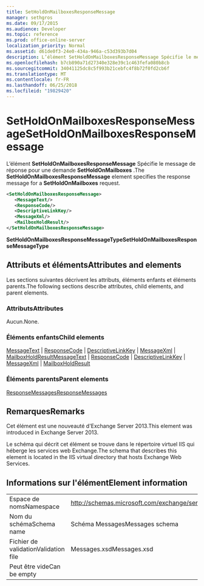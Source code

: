 ```yaml
---
title: SetHoldOnMailboxesResponseMessage
manager: sethgros
ms.date: 09/17/2015
ms.audience: Developer
ms.topic: reference
ms.prod: office-online-server
localization_priority: Normal
ms.assetid: d61de0f3-24e0-434a-946a-c53d393b7d04
description: L’élément SetHoldOnMailboxesResponseMessage Spécifie le message de réponse pour une demande SetHoldOnMailboxes.
ms.openlocfilehash: b7cb890a71d27340e328e39c1c463fefa080b8cb
ms.sourcegitcommit: 34041125dc8c5f993b21cebfc4f8b72f0fd2cb6f
ms.translationtype: MT
ms.contentlocale: fr-FR
ms.lasthandoff: 06/25/2018
ms.locfileid: "19829420"
---
```

# <a name="setholdonmailboxesresponsemessage"></a><span data-ttu-id="ede47-103">SetHoldOnMailboxesResponseMessage</span><span class="sxs-lookup"><span data-stu-id="ede47-103">SetHoldOnMailboxesResponseMessage</span></span>

<span data-ttu-id="ede47-104">L’élément **SetHoldOnMailboxesResponseMessage** Spécifie le message de réponse pour une demande **SetHoldOnMailboxes** .</span><span class="sxs-lookup"><span data-stu-id="ede47-104">The **SetHoldOnMailboxesResponseMessage** element specifies the response message for a **SetHoldOnMailboxes** request.</span></span> 
  
```XML
<SetHoldOnMailboxesResponseMessage>
   <MessageText/>
   <ResponseCode/>
   <DescriptiveLinkKey/>
   <MessageXml/>
   <MailboxHoldResult/>
</SetHoldOnMailboxesResponseMessage>
```

 <span data-ttu-id="ede47-105">**SetHoldOnMailboxesResponseMessageType**</span><span class="sxs-lookup"><span data-stu-id="ede47-105">**SetHoldOnMailboxesResponseMessageType**</span></span>
## <a name="attributes-and-elements"></a><span data-ttu-id="ede47-106">Attributs et éléments</span><span class="sxs-lookup"><span data-stu-id="ede47-106">Attributes and elements</span></span>

<span data-ttu-id="ede47-107">Les sections suivantes décrivent les attributs, éléments enfants et éléments parents.</span><span class="sxs-lookup"><span data-stu-id="ede47-107">The following sections describe attributes, child elements, and parent elements.</span></span>
  
### <a name="attributes"></a><span data-ttu-id="ede47-108">Attributs</span><span class="sxs-lookup"><span data-stu-id="ede47-108">Attributes</span></span>

<span data-ttu-id="ede47-109">Aucun.</span><span class="sxs-lookup"><span data-stu-id="ede47-109">None.</span></span>
  
### <a name="child-elements"></a><span data-ttu-id="ede47-110">Éléments enfants</span><span class="sxs-lookup"><span data-stu-id="ede47-110">Child elements</span></span>

<span data-ttu-id="ede47-111">[MessageText](messagetext.md) | [ResponseCode](responsecode.md) | [DescriptiveLinkKey](descriptivelinkkey.md) | [MessageXml](messagexml.md) | [MailboxHoldResult](mailboxholdresult.md)</span><span class="sxs-lookup"><span data-stu-id="ede47-111">[MessageText](messagetext.md) | [ResponseCode](responsecode.md) | [DescriptiveLinkKey](descriptivelinkkey.md) | [MessageXml](messagexml.md) | [MailboxHoldResult](mailboxholdresult.md)</span></span>
  
### <a name="parent-elements"></a><span data-ttu-id="ede47-112">Éléments parents</span><span class="sxs-lookup"><span data-stu-id="ede47-112">Parent elements</span></span>

[<span data-ttu-id="ede47-113">ResponseMessages</span><span class="sxs-lookup"><span data-stu-id="ede47-113">ResponseMessages</span></span>](responsemessages.md)
  
## <a name="remarks"></a><span data-ttu-id="ede47-114">Remarques</span><span class="sxs-lookup"><span data-stu-id="ede47-114">Remarks</span></span>

<span data-ttu-id="ede47-115">Cet élément est une nouveauté d'Exchange Server 2013.</span><span class="sxs-lookup"><span data-stu-id="ede47-115">This element was introduced in Exchange Server 2013.</span></span>
  
<span data-ttu-id="ede47-116">Le schéma qui décrit cet élément se trouve dans le répertoire virtuel IIS qui héberge les services web Exchange.</span><span class="sxs-lookup"><span data-stu-id="ede47-116">The schema that describes this element is located in the IIS virtual directory that hosts Exchange Web Services.</span></span>
  
## <a name="element-information"></a><span data-ttu-id="ede47-117">Informations sur l'élément</span><span class="sxs-lookup"><span data-stu-id="ede47-117">Element information</span></span>

|||
|:-----|:-----|
|<span data-ttu-id="ede47-118">Espace de noms</span><span class="sxs-lookup"><span data-stu-id="ede47-118">Namespace</span></span>  <br/> |http://schemas.microsoft.com/exchange/services/2006/messages  <br/> |
|<span data-ttu-id="ede47-119">Nom du schéma</span><span class="sxs-lookup"><span data-stu-id="ede47-119">Schema name</span></span>  <br/> |<span data-ttu-id="ede47-120">Schéma Messages</span><span class="sxs-lookup"><span data-stu-id="ede47-120">Messages schema</span></span>  <br/> |
|<span data-ttu-id="ede47-121">Fichier de validation</span><span class="sxs-lookup"><span data-stu-id="ede47-121">Validation file</span></span>  <br/> |<span data-ttu-id="ede47-122">Messages.xsd</span><span class="sxs-lookup"><span data-stu-id="ede47-122">Messages.xsd</span></span>  <br/> |
|<span data-ttu-id="ede47-123">Peut être vide</span><span class="sxs-lookup"><span data-stu-id="ede47-123">Can be empty</span></span>  <br/> ||
   

